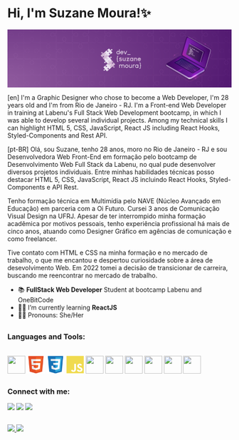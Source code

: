 # Hi, I'm Suzane Moura!✨

<p align="center">
<img align="center" src="https://github.com/suuzanemoura/suuzanemoura/blob/main/BannerLinkedin_DevSuMoura.png">
</p>

[en] I'm a Graphic Designer who chose to become a Web Developer, I'm 28 years old and I'm from Rio de Janeiro - RJ. I'm a Front-end Web Developer in training at Labenu's Full Stack Web Development bootcamp, in which I was able to develop several individual projects. Among my technical skills I can highlight HTML 5, CSS, JavaScript, React JS including React Hooks, Styled-Components and Rest API.

[pt-BR] Olá, sou Suzane, tenho 28 anos, moro no Rio de Janeiro - RJ e sou Desenvolvedora Web Front-End em formação pelo bootcamp de Desenvolvimento Web Full Stack da Labenu, no qual pude desenvolver diversos projetos individuais. Entre minhas habilidades técnicas posso destacar HTML 5, CSS, JavaScript, React JS incluindo React Hooks, Styled-Components e API Rest.

Tenho formação técnica em Multimídia pelo NAVE (Núcleo Avançado em Educação) em parceria com a Oi Futuro. Cursei 3 anos de Comunicação Visual Design na UFRJ. Apesar de ter interrompido minha formação acadêmica por motivos pessoais, tenho experiência profissional há mais de cinco anos, atuando como Designer Gráfico em agências de comunicação e como freelancer.

Tive contato com HTML e CSS na minha formação e no mercado de trabalho, o que me encantou e despertou curiosidade sobre a área de desevolvimento Web. Em 2022 tomei a decisão de transicionar de carreira, buscando me reencontrar no mercado de trabalho.

- 📚 **FullStack Web Developer** Student at bootcamp Labenu and OneBitCode
- 👩‍💻 I’m currently learning **ReactJS**
- 💁‍♀️ Pronouns: She/Her

##

### Languages and Tools:
<div style="display: inline_block"><br>

<img align="center" height="40" width="40" src="https://cdn.jsdelivr.net/gh/devicons/devicon/icons/git/git-original.svg" />
<img align="center" height="40" width="40" src="https://raw.githubusercontent.com/devicons/devicon/master/icons/html5/html5-original.svg">
<img align="center" height="40" width="40" src="https://raw.githubusercontent.com/devicons/devicon/master/icons/css3/css3-original.svg">
<img align="center" height="40" width="40" src="https://raw.githubusercontent.com/devicons/devicon/master/icons/javascript/javascript-plain.svg">
<img align="center" height="40" width="40" src="https://cdn.jsdelivr.net/gh/devicons/devicon/icons/react/react-original.svg">
<img align="center" height="40" width="40" src="https://logodownload.org/wp-content/uploads/2017/04/adobe-Illustrator-logo-1-1.png">
<img align="center" height="40" width="40" src="https://logodownload.org/wp-content/uploads/2019/10/adobe-photoshop-logo-2048x1997.png">
<img align="center" height="40" width="40" src="https://www.imagensempng.com.br/wp-content/uploads/2020/12/in-design.png">
<img align="center" height="40" width="40" src="https://logodownload.org/wp-content/uploads/2019/10/adobe-premiere-pro-logo-1-1.png">
<img align="center" height="40" width="40" src="https://logodownload.org/wp-content/uploads/2017/04/adobe-after-effects-logo-8-2048x1997.png">

</div>

##

### Connect with me:
<div>
  <a href = "mailto:suuzanemoura@gmail.com"><img src="https://img.shields.io/badge/-Gmail-%23333?style=for-the-badge&logo=gmail&logoColor=white" target="_blank"></a>
  <a href="https://www.linkedin.com/in/suuzanemoura" target="_blank"><img src="https://img.shields.io/badge/-LinkedIn-%230077B5?style=for-the-badge&logo=linkedin&logoColor=white" target="_blank"></a>
  <a href="https://www.behance.net/suzanemoura" target="_blank"><img src="https://img.shields.io/badge/-Behance-blue?style=for-the-badge&logo=behance&logoColor=white" /></a>
          
 </div>





## 

<a href="https://github.com/suuzanemoura">
<img height="150em" src="https://github-readme-stats.vercel.app/api?username=suuzanemoura&show_icons=true&theme=cobalt&include_all_commits=true&count_private=true"/>
<img height="150em" src="https://github-readme-stats.vercel.app/api/top-langs/?username=suuzanemoura&layout=compact&langs_count=7&theme=cobalt"/>
